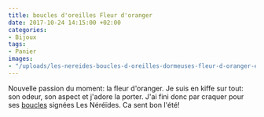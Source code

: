 ```yaml
---
title: boucles d'oreilles Fleur d'oranger
date: 2017-10-24 14:15:00 +02:00
categories:
- Bijoux
tags:
- Panier
images:
- "/uploads/les-nereides-boucles-d-oreilles-dormeuses-fleur-d-oranger-eclatante-discretion-A2.jpg"
---
```


Nouvelle passion du moment: la fleur d'oranger. Je suis en kiffe sur tout: son odeur, son aspect et j'adore la porter. J'ai fini donc par craquer pour ses [boucles](https://www.linea-chic.fr/bijoux-fantaisie-lnr-bo-187.html) signées Les Néréïdes. Ca sent bon l'été!